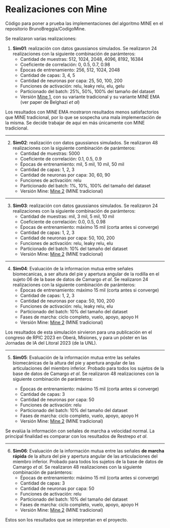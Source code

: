 # Realizaciones con Mine

Código para poner a prueba las implementaciones del 
algoritmo MINE en el repositorio BrunoBreggia/CodigoMine.

Se realizaron varias realizaciones:

1. **Sim01**: realización con datos gaussianos simulados. Se realizaron 24
realizaciones con la siguiente combinación de parámteros:
   * Cantidad de muestras: 512, 1024, 2048, 4096, 8192, 16384
   * Coeficiente de correlación: 0, 0.5, 0.7, 0.98
   * Épocas de entrenamiento: 256, 512, 1024, 2048
   * Cantidad de capas: 3, 4, 5 
   * Cantidad de neuronas por capa: 25, 50, 100, 200
   * Funciones de activación: relu, leaky relu, elu, gelu
   * Particionado del batch: 25%, 50%, 100% del tamaño del dataset
   * Versión [Mine 1](https://github.com/BrunoBreggia/CodigoMine/blob/main/mine/mine.py), con su variante 
   tradicional y su variante MINE EMA (ver paper de Belghazi _et al_)

Los resultados con MINE EMA mostraron resultados menos satisfactorios que
   MINE tradicional, por lo que se sospecha una mala implementación de la 
   misma. Se decide trabajar de aquí en más únicamente con MINE tradicional.

---

2. **Sim02**: realización con datos gaussianos simulados. Se realizaron 48
realizaciones con la siguiente combinación de parámteros:
   * Cantidad de muestras: 5000
   * Coeficiente de correlación: 0.1, 0.5, 0.9
   * Épocas de entrenamiento: mil, 5 mil, 10 mil, 50 mil
   * Cantidad de capas: 1, 2, 3
   * Cantidad de neuronas por capa: 30, 60, 90
   * Funciones de activación: relu
   * Particionado del batch: 1%, 10%, 100% del tamaño del dataset
   * Versión Mine: [Mine 2](https://github.com/BrunoBreggia/CodigoMine/blob/main/mine/mine2.py) (MINE tradicional)
   
---

3. **Sim03**: realización con datos gaussianos simulados. Se realizaron 24
realizaciones con la siguiente combinación de parámteros:
   * Cantidad de muestras: mil, 3 mil, 5 mil, 10 mil
   * Coeficiente de correlación: 0.0, 0.5, 0.98
   * Épocas de entrenamiento: máximo 15 mil (corta antes si converge)
   * Cantidad de capas: 1, 2, 3
   * Cantidad de neuronas por capa: 50, 100, 200
   * Funciones de activación: relu, leaky relu, elu
   * Particionado del batch: 10% del tamaño del dataset
   * Versión Mine: [Mine 2](https://github.com/BrunoBreggia/CodigoMine/blob/main/mine/mine2.py) (MINE tradicional)
   
---

4. **Sim04**: Evaluación de la informacion mutua entre señales biomecanicas,
a ser altura del pie y apertura angular de la rodilla en el sujeto 06 de la 
base de datos de Camargo _et al_. Se realizaron 24 realizaciones con la siguiente 
combinación de parámteros:
   * Épocas de entrenamiento: máximo 15 mil (corta antes si converge)
   * Cantidad de capas: 1, 2, 3
   * Cantidad de neuronas por capa: 50, 100, 200
   * Funciones de activación: relu, leaky relu, elu
   * Particionado del batch: 10% del tamaño del dataset
   * Fases de marcha: ciclo completo, vuelo, apoyo, apoyo H
   * Versión Mine: [Mine 2](https://github.com/BrunoBreggia/CodigoMine/blob/main/mine/mine2.py) (MINE tradicional)

Los resultados de esta simulación sirvieron para una publicación en el 
   congreso de RPIC 2023 en Oberá, Misiones, y para un póster en las 
   Jornadas de IA del Litoral 2023 (de la UNL).

---

5. **Sim05**: Evaluación de la información mutua entre las señales 
biomecánicas de la altura del pie y apertura angular de las articulaciones
del miembro inferior. Probado para todos los sujetos de la base de datos de
Camargo _et al_. Se realizaron 48 realizaciones con la siguiente 
combinación de parámteros:

   * Épocas de entrenamiento: máximo 15 mil (corta antes si converge)
   * Cantidad de capas: 3
   * Cantidad de neuronas por capa: 50
   * Funciones de activación: relu
   * Particionado del batch: 10% del tamaño del dataset
   * Fases de marcha: ciclo completo, vuelo, apoyo, apoyo H
   * Versión Mine: [Mine 2](https://github.com/BrunoBreggia/CodigoMine/blob/main/mine/mine2.py) (MINE tradicional)

Se evalúa la información con señales de marcha a velocidad normal. 
La principal finalidad es comparar con los resultados de Restrepo _et al_.

---

6. **Sim06**: Evaluación de la información mutua entre las señales 
**de marcha rápida** de la altura del pie y apertura angular de las 
articulaciones del miembro inferior. Probado para todos los sujetos de la
base de datos de Camargo _et al_. Se realizaron 48 realizaciones con la
siguiente combinación de parámteros:
   * Épocas de entrenamiento: máximo 15 mil (corta antes si converge)
   * Cantidad de capas: 3
   * Cantidad de neuronas por capa: 50
   * Funciones de activación: relu
   * Particionado del batch: 10% del tamaño del dataset
   * Fases de marcha: ciclo completo, vuelo, apoyo, apoyo H
   * Versión Mine: [Mine 2](https://github.com/BrunoBreggia/CodigoMine/blob/main/mine/mine2.py) (MINE tradicional)

Estos son los resultados que se interpretan en el proyecto.

